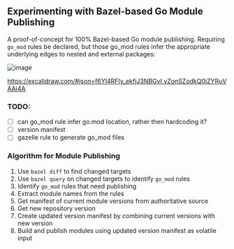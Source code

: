 ## Experimenting with Bazel-based Go Module Publishing

A proof-of-concept for 100% Bazel-based Go module publishing. Requiring `go_mod` rules be declared, but those go_mod rules infer the appropriate underlying edges to nested and external packages:

![image](https://github.com/user-attachments/assets/877567a2-6d18-4ba7-86e6-b666c14d6b86)

https://excalidraw.com/#json=f6YI4RFIy_ekfjJ3NBGvI,vZonSZodkQ0jZYRuVAAi4A

### TODO:

- [ ] can go_mod rule infer go.mod location, rather then hardcoding it?
- [ ] version manifest
- [ ] gazelle rule to generate go_mod files

### Algorithm for Module Publishing

1. Use `bazel diff` to find changed targets
2. Use `bazel query` on changed targets to identify `go_mod` rules
3. Identify `go_mod` rules that need publishing
4. Extract module names from the rules
5. Get manifest of current module versions from authoritative source
6. Get new repository version
7. Create updated version manifest by combining current versions with new version
8. Build and publish modules using updated version manifest as volatile input
